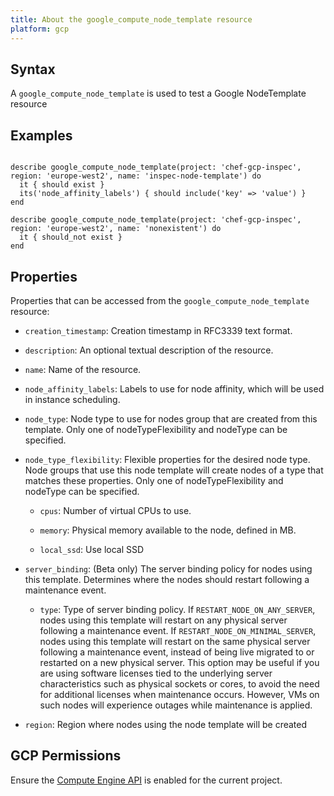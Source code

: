 ```yaml
---
title: About the google_compute_node_template resource
platform: gcp
---
```


## Syntax
A `google_compute_node_template` is used to test a Google NodeTemplate resource

## Examples
```

describe google_compute_node_template(project: 'chef-gcp-inspec', region: 'europe-west2', name: 'inspec-node-template') do
  it { should exist }
  its('node_affinity_labels') { should include('key' => 'value') }
end

describe google_compute_node_template(project: 'chef-gcp-inspec', region: 'europe-west2', name: 'nonexistent') do
  it { should_not exist }
end
```

## Properties
Properties that can be accessed from the `google_compute_node_template` resource:


  * `creation_timestamp`: Creation timestamp in RFC3339 text format.

  * `description`: An optional textual description of the resource.

  * `name`: Name of the resource.

  * `node_affinity_labels`: Labels to use for node affinity, which will be used in instance scheduling.

  * `node_type`: Node type to use for nodes group that are created from this template. Only one of nodeTypeFlexibility and nodeType can be specified.

  * `node_type_flexibility`: Flexible properties for the desired node type. Node groups that use this node template will create nodes of a type that matches these properties. Only one of nodeTypeFlexibility and nodeType can be specified.

    * `cpus`: Number of virtual CPUs to use.

    * `memory`: Physical memory available to the node, defined in MB.

    * `local_ssd`: Use local SSD

  * `server_binding`: (Beta only) The server binding policy for nodes using this template. Determines where the nodes should restart following a maintenance event.

    * `type`: Type of server binding policy. If `RESTART_NODE_ON_ANY_SERVER`, nodes using this template will restart on any physical server following a maintenance event.  If `RESTART_NODE_ON_MINIMAL_SERVER`, nodes using this template will restart on the same physical server following a maintenance event, instead of being live migrated to or restarted on a new physical server. This option may be useful if you are using software licenses tied to the underlying server characteristics such as physical sockets or cores, to avoid the need for additional licenses when maintenance occurs. However, VMs on such nodes will experience outages while maintenance is applied.

  * `region`: Region where nodes using the node template will be created


## GCP Permissions

Ensure the [Compute Engine API](https://console.cloud.google.com/apis/library/compute.googleapis.com/) is enabled for the current project.
